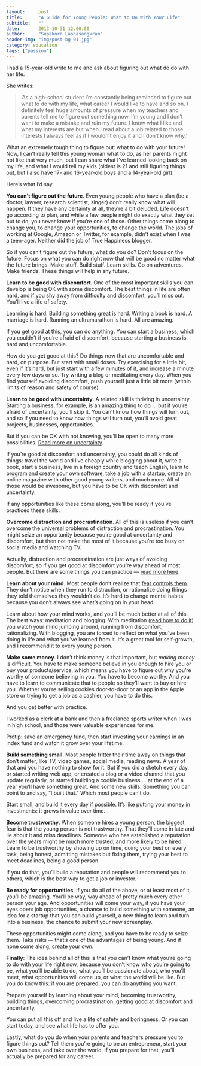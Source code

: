 ```yaml
---
layout:     post
title:      "A Guide for Young People: What to Do With Your Life"
subtitle:   ""
date:       2013-10-31 12:00:00
author:     "Supakorn Laohasongkram"
header-img: "img/post-bg-01.jpg"
category: education
tags: ["passion"]
---
```


<p>I had a 15-year-old write to me and ask about figuring out what do do with her life.</p>
<p>She writes:</p>
<blockquote>
<p>&#8216;As a high-school student I&#8217;m constantly being reminded to figure out what to do with my life, what career I would like to have and so on. I definitely feel huge amounts of pressure when my teachers and parents tell me to figure out something now. I&#8217;m young and I don&#8217;t want to make a mistake and ruin my future. I know what I like and what my interests are but when I read about a job related to those interests I always feel as if I wouldn&#8217;t enjoy it and I don&#8217;t know why.&#8217;</p>
</blockquote>
<p>What an extremely tough thing to figure out: what to do with your future! Now, I can&#8217;t really tell this young woman what to do, as her parents might not like that very much, but I can share what I&#8217;ve learned looking back on my life, and what I would tell my kids (oldest is 21 and still figuring things out, but I also have 17- and 16-year-old boys and a 14-year-old girl).</p>
<p>Here&#8217;s what I&#8217;d say.</p>
<p><strong>You can&#8217;t figure out the future</strong>. Even young people who have a plan (be a doctor, lawyer, research scientist, singer) don&#8217;t really know what will happen. If they have any certainty at all, they&#8217;re a bit deluded. Life doesn&#8217;t go according to plan, and while a few people might do exactly what they set out to do, you never know if you&#8217;re one of those. Other things come along to change you, to change your opportunities, to change the world. The jobs of working at Google, Amazon or Twitter, for example, didn&#8217;t exist when I was a teen-ager. Neither did the job of True Happiness blogger.</p>
<p>So if you can&#8217;t figure out the future, what do you do? Don&#8217;t focus on the future. Focus on what you can do right now that will be good no matter what the future brings. Make stuff. Build stuff. Learn skills. Go on adventures. Make friends. These things will help in any future.</p>
<p><strong>Learn to be good with discomfort</strong>. One of the most important skills you can develop is being OK with some discomfort. The best things in life are often hard, and if you shy away from difficulty and discomfort, you&#8217;ll miss out. You&#8217;ll live a life of safety.</p>
<p>Learning is hard. Building something great is hard. Writing a book is hard. A marriage is hard. Running an ultramarathon is hard. All are amazing.</p>
<p>If you get good at this, you can do anything. You can start a business, which you couldn&#8217;t if you&#8217;re afraid of discomfort, because starting a business is hard and uncomfortable.</p>
<p>How do you get good at this? Do things now that are uncomfortable and hard, on purpose. But start with small doses. Try exercising for a little bit, even if it&#8217;s hard, but just start with a few minutes of it, and increase a minute every few days or so. Try writing a blog or meditating every day. When you find yourself avoiding discomfort, push yourself just a little bit more (within limits of reason and safety of course).</p>
<p><strong>Learn to be good with uncertainty</strong>. A related skill is thriving in uncertainty. Starting a business, for example, is an amazing thing to do &#8230; but if you&#8217;re afraid of uncertainty, you&#8217;ll skip it. You can&#8217;t know how things will turn out, and so if you need to know how things will turn out, you&#8217;ll avoid great projects, businesses, opportunities.</p>
<p>But if you can be OK with not knowing, you&#8217;ll be open to many more possibilities. <a href="http://zenhabits.net/uncertainty/">Read more on uncertainty</a>.</p>
<p>If you&#8217;re good at discomfort and uncertainty, you could do all kinds of things: travel the world and live cheaply while blogging about it, write a book, start a business, live in a foreign country and teach English, learn to program and create your own software, take a job with a startup, create an online magazine with other good young writers, and much more. All of those would be awesome, but you have to be OK with discomfort and uncertainty.</p>
<p>If any opportunities like these come along, you&#8217;ll be ready if you&#8217;ve practiced these skills.</p>
<p><strong>Overcome distraction and procrastination</strong>. All of this is useless if you can&#8217;t overcome the universal problems of distraction and procrastination. You might seize an opportunity because you&#8217;re good at uncertainty and discomfort, but then not make the most of it because you&#8217;re too busy on social media and watching TV.</p>
<p>Actually, distraction and procrastination are just ways of avoiding discomfort, so if you get good at discomfort you&#8217;re way ahead of most people. But there are some things you can practice &#8212; <a href="http://zenhabits.net/unwanted/">read more here</a>.</p>
<p><strong>Learn about your mind</strong>. Most people don&#8217;t realize that <a href="http://zenhabits.net/fear-not/">fear controls them</a>. They don&#8217;t notice when they run to distraction, or rationalize doing things they told themselves they wouldn&#8217;t do. It&#8217;s hard to change mental habits because you don&#8217;t always see what&#8217;s going on in your head.</p>
<p>Learn about how your mind works, and you&#8217;ll be much better at all of this. The best ways: meditation and blogging. With meditation (<a href="http://zenhabits.net/meditate/">read how to do it</a>) you watch your mind jumping around, running from discomfort, rationalizing. With blogging, you are forced to reflect on what you&#8217;ve been doing in life and what you&#8217;ve learned from it. It&#8217;s a great tool for self-growth, and I recommend it to every young person.</p>
<p><strong>Make some money</strong>. I don&#8217;t think money is that important, but <em>making money</em> is difficult. You have to make someone believe in you enough to hire you or buy your products/service, which means you have to figure out why you&#8217;re worthy of someone believing in you. You have to become worthy. And you have to learn to communicate that to people so they&#8217;ll want to buy or hire you. Whether you&#8217;re selling cookies door-to-door or an app in the Apple store or trying to get a job as a cashier, you have to do this.</p>
<p>And you get better with practice.</p>
<p>I worked as a clerk at a bank and then a freelance sports writer when I was in high school, and those were valuable experiences for me.</p>
<p>Protip: save an emergency fund, then start investing your earnings in an index fund and watch it grow over your lifetime.</p>
<p><strong>Build something small</strong>. Most people fritter their time away on things that don&#8217;t matter, like TV, video games, social media, reading news. A year of that and you have nothing to show for it. But if you did a sketch every day, or started writing web app, or created a blog or a video channel that you update regularly, or started building a cookie business &#8230; at the end of a year you&#8217;ll have something great. And some new skills. Something you can point to and say, &#8220;I built that.&#8221; Which most people can&#8217;t do.</p>
<p>Start small, and build it every day if possible. It&#8217;s like putting your money in investments: it grows in value over time.</p>
<p><strong>Become trustworthy</strong>. When someone hires a young person, the biggest fear is that the young person is not trustworthy. That they&#8217;ll come in late and lie about it and miss deadlines. Someone who has established a reputation over the years might be much more trusted, and more likely to be hired. Learn to be trustworthy by showing up on time, doing your best on every task, being honest, admitting mistakes but fixing them, trying your best to meet deadlines, being a good person.</p>
<p>If you do that, you&#8217;ll build a reputation and people will recommend you to others, which is the best way to get a job or investor.</p>
<p><strong>Be ready for opportunities</strong>. If you do all of the above, or at least most of it, you&#8217;ll be amazing. You&#8217;ll be way, way ahead of pretty much every other person your age. And opportunities will come your way, if you have your eyes open: job opportunities, a chance to build something with someone, an idea for a startup that you can build yourself, a new thing to learn and turn into a business, the chance to submit your new screenplay.</p>
<p>These opportunities might come along, and you have to be ready to seize them. Take risks &#8212; that&#8217;s one of the advantages of being young. And if none come along, create your own.</p>
<p><strong>Finally</strong>: The idea behind all of this is that you can&#8217;t know what you&#8217;re going to do with your life right now, because you don&#8217;t know who you&#8217;re going to be, what you&#8217;ll be able to do, what you&#8217;ll be passionate about, who you&#8217;ll meet, what opportunities will come up, or what the world will be like. But you do know this: if you are prepared, you can do anything you want.</p>
<p>Prepare yourself by learning about your mind, becoming trustworthy, building things, overcoming procrastination, getting good at discomfort and uncertainty.</p>
<p>You can put all this off and live a life of safety and boringness. Or you can start today, and see what life has to offer you.</p>
<p>Lastly, what do you do when your parents and teachers pressure you to figure things out? Tell them you&#8217;re going to be an entrepreneur, start your own business, and take over the world. If you prepare for that, you&#8217;ll actually be prepared for any career.</p>